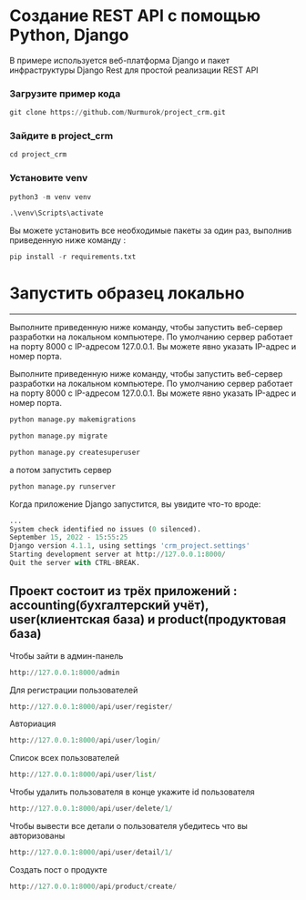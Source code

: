 # Создание REST API с помощью Python, Django
В примере используется веб-платформа Django и пакет инфраструктуры Django Rest для простой реализации REST API

### Загрузите пример кода
```python 
git clone https://github.com/Nurmurok/project_crm.git
```
### Зайдите в project_crm
```python
cd project_crm
```
### Установите venv
```python
python3 -m venv venv
```
```python
.\venv\Scripts\activate
```
Вы можете установить все необходимые пакеты за один раз, выполнив приведенную ниже команду :
```python
pip install -r requirements.txt
```
# Запустить образец локально
____
Выполните приведенную ниже команду, чтобы запустить веб-сервер разработки на локальном компьютере. По умолчанию сервер работает на порту 8000 с IP-адресом 127.0.0.1. Вы можете явно указать IP-адрес и номер порта.

Выполните приведенную ниже команду, чтобы запустить веб-сервер разработки на локальном компьютере. По умолчанию сервер работает на порту 8000 с IP-адресом 127.0.0.1. Вы можете явно указать IP-адрес и номер порта.
```python
python manage.py makemigrations

python manage.py migrate

python manage.py createsuperuser
```
а потом запустить сервер
```python
python manage.py runserver
```

Когда приложение Django запустится, вы увидите что-то вроде:



```python
...
System check identified no issues (0 silenced).
September 15, 2022 - 15:55:25
Django version 4.1.1, using settings 'crm_project.settings'
Starting development server at http://127.0.0.1:8000/
Quit the server with CTRL-BREAK.
```
## Проект состоит из трёх  приложений : accounting(бухгалтерский учёт), user(клиентская база) и product(продуктовая база)

Чтобы зайти в админ-панель
```python
http://127.0.0.1:8000/admin
```
Для регистрации пользователей
```python
http://127.0.0.1:8000/api/user/register/
```

Авториация
```python
http://127.0.0.1:8000/api/user/login/
```
Список всех пользователей
```python
http://127.0.0.1:8000/api/user/list/
```
Чтобы удалить пользователя в конце укажите id пользователя

```python
http://127.0.0.1:8000/api/user/delete/1/
```
Чтобы вывести все детали о пользователя убедитесь что вы авторизованы
```python
http://127.0.0.1:8000/api/user/detail/1/
```

Создать пост о продукте
```python
http://127.0.0.1:8000/api/product/create/
```